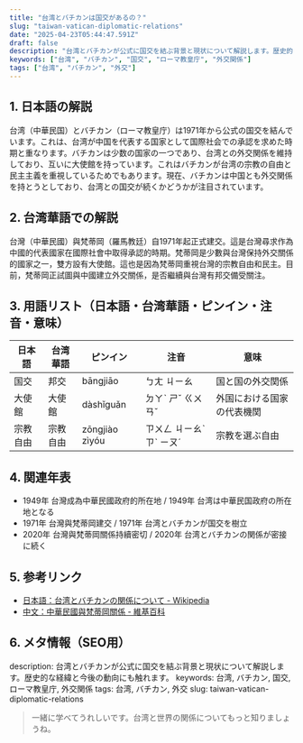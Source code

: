 ```yaml
---
title: "台湾とバチカンは国交があるの？"
slug: "taiwan-vatican-diplomatic-relations"
date: "2025-04-23T05:44:47.591Z"
draft: false
description: "台湾とバチカンが公式に国交を結ぶ背景と現状について解説します。歴史的な経緯と今後の動向にも触れます。"
keywords: ["台湾", "バチカン", "国交", "ローマ教皇庁", "外交関係"]
tags: ["台湾", "バチカン", "外交"]
---
```


## 1. 日本語の解説
台湾（中華民国）とバチカン（ローマ教皇庁）は1971年から公式の国交を結んでいます。これは、台湾が中国を代表する国家として国際社会での承認を求めた時期と重なります。バチカンは少数の国家の一つであり、台湾との外交関係を維持しており、互いに大使館を持っています。これはバチカンが台湾の宗教の自由と民主主義を重視しているためでもあります。現在、バチカンは中国とも外交関係を持とうとしており、台湾との国交が続くかどうかが注目されています。

## 2. 台湾華語での解説  
台灣（中華民國）與梵蒂岡（羅馬教廷）自1971年起正式建交。這是台灣尋求作為中國的代表國家在國際社會中取得承認的時期。梵蒂岡是少數與台灣保持外交關係的國家之一，雙方設有大使館。這也是因為梵蒂岡重視台灣的宗教自由和民主。目前，梵蒂岡正試圖與中國建立外交關係，是否繼續與台灣有邦交備受關注。

## 3. 用語リスト（日本語・台湾華語・ピンイン・注音・意味）
| 日本語     | 台湾華語    | ピンイン        | 注音       | 意味                           |
|------------|-------------|----------------|------------|--------------------------------|
| 国交       | 邦交        | bāngjiāo       | ㄅㄤ ㄐㄧㄠ | 国と国の外交関係               |
| 大使館     | 大使館      | dàshǐguǎn      | ㄉㄚˋ ㄕˇ ㄍㄨㄢˇ | 外国における国家の代表機関     |
| 宗教自由   | 宗教自由    | zōngjiào zìyóu | ㄗㄨㄥ ㄐㄧㄠˋ ㄗˋ ㄧㄡˊ | 宗教を選ぶ自由               |

## 4. 関連年表
- 1949年 台灣成為中華民國政府的所在地 / 1949年 台湾は中華民国政府の所在地となる
- 1971年 台灣與梵蒂岡建交 / 1971年 台湾とバチカンが国交を樹立
- 2020年 台灣與梵蒂岡關係持續密切 / 2020年 台湾とバチカンの関係が密接に続く

## 5. 参考リンク  
- [日本語：台湾とバチカンの関係について - Wikipedia](https://ja.wikipedia.org/wiki/台湾バチカン関係)
- [中文：中華民國與梵蒂岡關係 - 維基百科](https://zh.wikipedia.org/wiki/%E4%B8%AD%E8%8F%AF%E6%B0%91%E5%9C%8B%E8%88%87%E6%A2%B5%E8%92%82%E5%B2%A1%E9%97%9C%E4%BF%82)

## 6. メタ情報（SEO用） 
description: 台湾とバチカンが公式に国交を結ぶ背景と現状について解説します。歴史的な経緯と今後の動向にも触れます。
keywords: 台湾, バチカン, 国交, ローマ教皇庁, 外交関係
tags: 台湾, バチカン, 外交
slug: taiwan-vatican-diplomatic-relations

> 一緒に学べてうれしいです。台湾と世界の関係についてもっと知りましょうね。